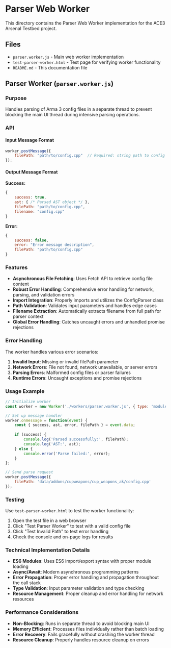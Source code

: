 # Parser Web Worker

This directory contains the Parser Web Worker implementation for the ACE3 Arsenal Testbed project.

## Files

- `parser.worker.js` - Main web worker implementation
- `test-parser-worker.html` - Test page for verifying worker functionality  
- `README.md` - This documentation file

## Parser Worker (`parser.worker.js`)

### Purpose
Handles parsing of Arma 3 config files in a separate thread to prevent blocking the main UI thread during intensive parsing operations.

### API

#### Input Message Format
```javascript
worker.postMessage({
    filePath: "path/to/config.cpp"  // Required: string path to config file
});
```

#### Output Message Format

**Success:**
```javascript
{
    success: true,
    ast: { /* Parsed AST object */ },
    filePath: "path/to/config.cpp",
    filename: "config.cpp"
}
```

**Error:**
```javascript
{
    success: false,
    error: "Error message description",
    filePath: "path/to/config.cpp"
}
```

### Features

- **Asynchronous File Fetching**: Uses Fetch API to retrieve config file content
- **Robust Error Handling**: Comprehensive error handling for network, parsing, and validation errors
- **Import Integration**: Properly imports and utilizes the ConfigParser class
- **Path Validation**: Validates input parameters and handles edge cases
- **Filename Extraction**: Automatically extracts filename from full path for parser context
- **Global Error Handling**: Catches uncaught errors and unhandled promise rejections

### Error Handling

The worker handles various error scenarios:

1. **Invalid Input**: Missing or invalid filePath parameter
2. **Network Errors**: File not found, network unavailable, or server errors
3. **Parsing Errors**: Malformed config files or parser failures
4. **Runtime Errors**: Uncaught exceptions and promise rejections

### Usage Example

```javascript
// Initialize worker
const worker = new Worker('./workers/parser.worker.js', { type: 'module' });

// Set up message handler
worker.onmessage = function(event) {
    const { success, ast, error, filePath } = event.data;
    
    if (success) {
        console.log('Parsed successfully:', filePath);
        console.log('AST:', ast);
    } else {
        console.error('Parse failed:', error);
    }
};

// Send parse request
worker.postMessage({
    filePath: 'data/addons/cupweapons/cup_weapons_ak/config.cpp'
});
```

### Testing

Use `test-parser-worker.html` to test the worker functionality:

1. Open the test file in a web browser
2. Click "Test Parser Worker" to test with a valid config file
3. Click "Test Invalid Path" to test error handling
4. Check the console and on-page logs for results

### Technical Implementation Details

- **ES6 Modules**: Uses ES6 import/export syntax with proper module loading
- **Async/Await**: Modern asynchronous programming patterns
- **Error Propagation**: Proper error handling and propagation throughout the call stack
- **Type Validation**: Input parameter validation and type checking
- **Resource Management**: Proper cleanup and error handling for network resources

### Performance Considerations  

- **Non-Blocking**: Runs in separate thread to avoid blocking main UI
- **Memory Efficient**: Processes files individually rather than batch loading
- **Error Recovery**: Fails gracefully without crashing the worker thread
- **Resource Cleanup**: Properly handles resource cleanup on errors